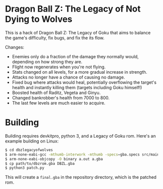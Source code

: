 # Dragon Ball Z: The Legacy of Not Dying to Wolves

This is a hack of Dragon Ball Z: The Legacy of Goku that aims to balance the game's difficulty, fix bugs, and fix the its flow.

Changes:
  * Enemies only do a fraction of the damage they normally would, depending on how strong they are.
  * Flight now regenerates when you're not flying.
  * Stats changed on all levels, for a more gradual increase in strength.
  * Attacks no longer have a chance of causing no damage.
  * Fixed bug where attacks would heal, potentially overflowing the target's health and instantly killing them (targets including Goku himself!)
  * Boosted health of Raditz, Vegeta and Ginyu.
  * Changed bankrobber's health from 7000 to 800.
  * The last few levels are much easier to acquire.

# Building

Building requires devkitpro, python 3, and a Legacy of Goku rom. Here's an example building on Linux:
```sh
$ cd dbzlegacyofwolves
$ arm-none-eabi-gcc -mthumb-interwork -mthumb -specs=gba.specs src/main.s
$ arm-none-eabi-objcopy -O binary a.out a.gba
$ cp path/to/dbzrom.gba DBZL.gba
$ python3 patch.py
```
This will create a `final.gba` in the repository directory, which is the patched rom.
